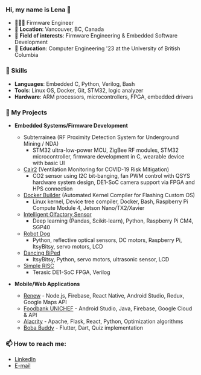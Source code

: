 ### Hi, my name is Lena 👋
- 👩🏻‍💻 Firmware Engineer
- 📍 **Location**: Vancouver, BC, Canada
- 🌻 **Field of interests**: Firmware Engineering & Embedded Software Development
- 🏫 **Education**: Computer Engineering '23 at the University of British Columbia

### 🍄 Skills
- **Languages**: Embedded C, Python, Verilog, Bash
- **Tools**: Linux OS, Docker, Git, STM32, logic analyzer
- **Hardware**: ARM processors, microcontrollers, FPGA, embedded drivers

### 🍰 My Projects
- **Embedded Systems/Firmware Development**
  - Subterrainea (RF Proximity Detection System for Underground Mining / NDA)
    - STM32 ultra-low-power MCU,  ZigBee RF modules, STM32 microcontroller, firmware development in C, wearable device with basic UI
  -  [Cair2](https://github.com/kimd98/Cair2) (Ventilation Monitoring for COVID-19 Risk Mitigation)
     - CO2 sensor using I2C bit-banging, fan PWM control with QSYS hardware system design, DE1-SoC camera support via FPGA and HPS connection
  -  [Docker Builder](https://github.com/kimd98/Docker-Builder) (Automated Kernel Compiler for Flashing Custom OS)
      - Linux kernel, Device tree compiler, Docker, Bash, Raspberry Pi Compute Module 4, Jetson Nano/TX2/Xavier
  -  [Intelligent Olfactory Sensor](https://github.com/kimd98/Intelligent-Olfactory-Sensor)
      - Deep learning (Pandas, Scikit-learn), Python, Raspberry Pi CM4, SGP40
  -  [Robot Dog](https://github.com/kimd98/RobotDog)
      - Python, reflective optical sensors, DC motors, Raspberry Pi, ItsyBitsy, servo motors, LCD
  -  [Dancing BiPed](https://github.com/kimd98/DancingBiPed)
      - ItsyBitsy, Python, servo motors, ultrasonic sensor, LCD
  -  [Simple RISC](https://github.com/kimd98/Simple-RISC)
      - Terasic DE1-SoC FPGA, Verilog

- **Mobile/Web Applications**
  - [Renew](https://github.com/kimd98/renew) - Node.js, Firebase, React Native, Android Studio, Redux, Google Maps API
  - [Foodbank UNICHEF](https://github.com/kimd98/Foodbank-UNICHEF) - Android Studio, Java, Firebase, Google Cloud & API
  - [Alacrity](https://github.com/kimd98/Alacrity) - Apache, Flask, React, Python, Optimization algorithms
  - [Boba Buddy](https://github.com/kimd98/Boba-Buddy) - Flutter, Dart, Quiz implementation 

### 📫 How to reach me:
- [LinkedIn](https://www.linkedin.com/in/lenakm/)
- [E-mail](https://mail.google.com/mail/?view=cm&fs=1&tf=1&to=lenakim0215@gmail.com)
